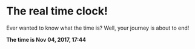 # The real time clock!

Ever wanted to know what the time is? Well, your journey is about to end!

**The time is Nov 04, 2017, 17:44**